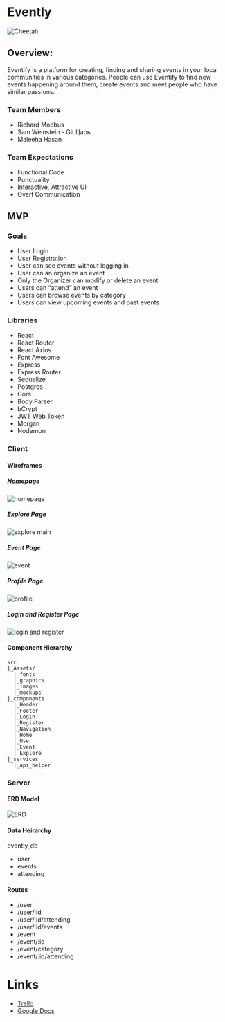 # Evently
![Cheetah](https://i.imgflip.com/3mb4ww.jpg)
## Overview:
Eventify is a platform for creating, finding and sharing events in your local communities in various categories. People can use Eventify to find new events happening around them, create events and meet people who have similar passions.
### Team Members
- Richard Moebus
- Sam Weinstein - Git Царь
- Maleeha Hasan
### Team Expectations
- Functional Code
- Punctuality
- Interactive, Attractive UI
- Overt Communication
## MVP
### Goals
- User Login
- User Registration 
- User can see events without logging in
- User can an organize an event
- Only the Organizer can modify or delete an event
- Users can “attend” an event
- Users can browse events by category 
- Users can view upcoming events and past events
### Libraries
- React
- React Router
- React Axios
- Font Awesome
- Express
- Express Router
- Sequelize
- Postgres
- Cors
- Body Parser
- bCrypt
- JWT Web Token
- Morgan
- Nodemon
### Client
#### Wireframes
##### Homepage
![homepage](https://i.imgur.com/wwwJVle.png)
##### Explore Page
![explore main](https://i.imgur.com/16SPqv4.png)
##### Event Page
![event](https://i.imgur.com/x2pIq0B.png)
##### Profile Page
![profile](https://i.imgur.com/gI1t5qk.png)
##### Login and Register Page
![login and register](https://i.imgur.com/mcyLlNq.png)
#### Component Hierarchy

```
src
|_Assets/
  |_fonts
  |_graphics
  |_images
  |_mockups
|_components
  |_Header
  |_Footer
  |_Login
  |_Register
  |_Navigation
  |_Home
  |_User
  |_Event
  |_Explore
|_services
  |_api_helper
```
### Server
#### ERD Model
![ERD](https://lh3.googleusercontent.com/TCKIw7TWDiI2hVIVxWmEnjoZWRXXh3DMBKmkgMGWcHttpXFCOJ7O7KP3o9DT1XUrhkBmWagKyZjIm3o0y1Hj=w1576-h1608)
#### Data Heirarchy
evently_db
- user
- events
- attending
#### Routes
- /user
- /user/:id
- /user/:id/attending
- /user/:id/events
- /event
- /event/:id
- /event/category
- /event/:id/attending

# Links
- [Trello](https://trello.com/b/mBY0u4j5/evently)
- [Google Docs](https://docs.google.com/document/d/1_Kek648eAeQagjhVq5cKR-PN6utqUd6hd9Xn62geteg/edit?usp=sharing)
